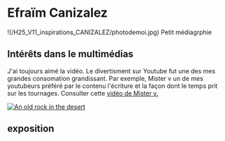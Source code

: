 # Efraïm Canizalez

!(/H25_V11_inspirations_CANIZALEZ/photodemoi.jpg)
Petit médiagrphie
## Intérêts dans le multimédias
J'ai toujours aimé la vidéo. Le divertisment sur Youtube fut une des mes grandes consomation grandissant. 
Par exemple, Mister v un de mes youtubeurs préféré par le contenu l'écriture et la façon dont le temps prit sur les tournages.
Consulter cette [vidéo de Mister v.](https://www.youtube.com/watch?v=cwxOXJeZ5sk) 

[![An old rock in the desert](/assets/photo/photodemoi.jpg)](https://www.youtube.com/@mistervofficial)

## exposition 

